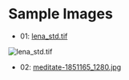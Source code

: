# Sample Images

- 01: [lena_std.tif](lena_std.tif) 

![lena_std.tif](lena.std.tif "lena_std.tif") 

- 02: [meditate-1851165_1280.jpg](https://pixabay.com/en/photos/1851165/)

